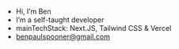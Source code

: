 - Hi, I’m Ben
- I’m a self-taught developer
- mainTechStack: Next.JS, Tailwind CSS & Vercel
- benpaulspooner@gmail.com
